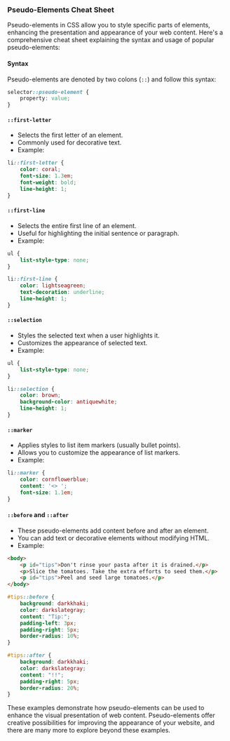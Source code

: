 ### Pseudo-Elements Cheat Sheet

Pseudo-elements in CSS allow you to style specific parts of elements, enhancing the presentation and appearance of your web content. Here's a comprehensive cheat sheet explaining the syntax and usage of popular pseudo-elements:

#### Syntax

Pseudo-elements are denoted by two colons (`::`) and follow this syntax:

```css
selector::pseudo-element {
    property: value;
}
```

#### `::first-letter`

- Selects the first letter of an element.
- Commonly used for decorative text.
- Example:

```css
li::first-letter {
    color: coral;
    font-size: 1.3em;
    font-weight: bold;
    line-height: 1;
}
```

#### `::first-line`

- Selects the entire first line of an element.
- Useful for highlighting the initial sentence or paragraph.
- Example:

```css
ul {
    list-style-type: none;
}

li::first-line {
    color: lightseagreen;
    text-decoration: underline;
    line-height: 1;
}
```

#### `::selection`

- Styles the selected text when a user highlights it.
- Customizes the appearance of selected text.
- Example:

```css
ul {
    list-style-type: none;
}

li::selection {
    color: brown;
    background-color: antiquewhite;
    line-height: 1;
}
```

#### `::marker`

- Applies styles to list item markers (usually bullet points).
- Allows you to customize the appearance of list markers.
- Example:

```css
li::marker {
    color: cornflowerblue;
    content: '<> ';
    font-size: 1.1em;
}
```

#### `::before` and `::after`

- These pseudo-elements add content before and after an element.
- You can add text or decorative elements without modifying HTML.
- Example:

```html
<body>
    <p id="tips">Don't rinse your pasta after it is drained.</p>
    <p>Slice the tomatoes. Take the extra efforts to seed them.</p>
    <p id="tips">Peel and seed large tomatoes.</p>
</body>
```

```css
#tips::before {
    background: darkkhaki;
    color: darkslategray;
    content: "Tip:";
    padding-left: 3px;
    padding-right: 5px;
    border-radius: 10%;
}

#tips::after {
    background: darkkhaki;
    color: darkslategray;
    content: "!!";
    padding-right: 5px;
    border-radius: 20%;
}
```

These examples demonstrate how pseudo-elements can be used to enhance the visual presentation of web content. Pseudo-elements offer creative possibilities for improving the appearance of your website, and there are many more to explore beyond these examples.